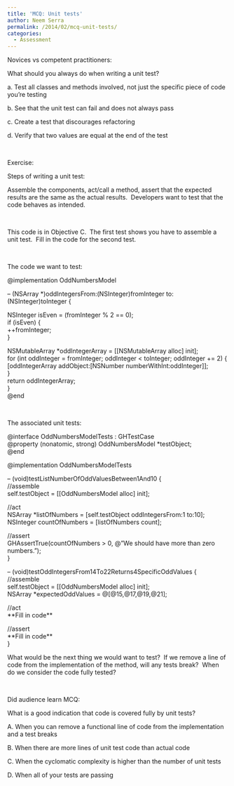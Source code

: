 ```yaml
---
title: 'MCQ: Unit tests'
author: Neem Serra
permalink: /2014/02/mcq-unit-tests/
categories:
  - Assessment
---
```

Novices vs competent practitioners:

What should you always do when writing a unit test?

a. Test all classes and methods involved, not just the specific piece of code you&#8217;re testing

b. See that the unit test can fail and does not always pass

c. Create a test that discourages refactoring

d. Verify that two values are equal at the end of the test

&nbsp;

Exercise:

Steps of writing a unit test:

Assemble the components, act/call a method, assert that the expected results are the same as the actual results.  Developers want to test that the code behaves as intended.

&nbsp;

This code is in Objective C.  The first test shows you have to assemble a unit test.  Fill in the code for the second test.

&nbsp;

The code we want to test:

@implementation OddNumbersModel

&#8211; (NSArray *)oddIntegersFrom:(NSInteger)fromInteger to:(NSInteger)toInteger {

NSInteger isEven = (fromInteger % 2 == 0);  
if (isEven) {  
++fromInteger;  
}

NSMutableArray *oddIntegerArray = [[NSMutableArray alloc] init];  
for (int oddInteger = fromInteger; oddInteger < toInteger; oddInteger += 2) {  
[oddIntegerArray addObject:[NSNumber numberWithInt:oddInteger]];  
}  
return oddIntegerArray;  
}  
@end

&nbsp;

The associated unit tests:

@interface OddNumbersModelTests : GHTestCase  
@property (nonatomic, strong) OddNumbersModel *testObject;  
@end

@implementation OddNumbersModelTests

&#8211; (void)testListNumberOfOddValuesBetween1And10 {  
//assemble  
self.testObject = [[OddNumbersModel alloc] init];

//act  
NSArray *listOfNumbers = [self.testObject oddIntegersFrom:1 to:10];  
NSInteger countOfNumbers = [listOfNumbers count];

//assert  
GHAssertTrue(countOfNumbers > 0, @&#8221;We should have more than zero numbers.&#8221;);  
}

&#8211; (void)testOddIntegersFrom14To22Returns4SpecificOddValues {  
//assemble  
self.testObject = [[OddNumbersModel alloc] init];  
NSArray *expectedOddValues = @[@15,@17,@19,@21];

//act  
\*\*Fill in code\*\*

//assert  
\*\*Fill in code\*\*  
}

What would be the next thing we would want to test?  If we remove a line of code from the implementation of the method, will any tests break?  When do we consider the code fully tested?

&nbsp;

Did audience learn MCQ:

What is a good indication that code is covered fully by unit tests?

A. When you can remove a functional line of code from the implementation and a test breaks

B. When there are more lines of unit test code than actual code

C. When the cyclomatic complexity is higher than the number of unit tests

D. When all of your tests are passing

&nbsp;
